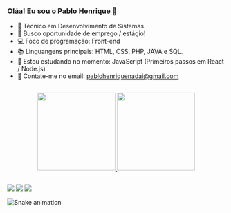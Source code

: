 ### Oláa! Eu sou o Pablo Henrique 👋
- 🔭 Técnico em Desenvolvimento de Sistemas.
- 🍳 Busco oportunidade de emprego / estágio!
- 💻 Foco de programação: Front-end
- 📚 Linguangens principais: HTML, CSS, PHP, JAVA e SQL.
- 🌱 Estou estudando no momento: JavaScript (Primeiros passos em React / Node.js)
- 💬 Contate-me no email: pablohenriquenadai@gmail.com

##

<div align="center">
  <a href="https://github.com/PabloHenrique">
  <img height="180em" src="https://github-readme-stats.vercel.app/api?username=PabloHenrique&show_icons=true&theme=dark&include_all_commits=true&count_private=true"/>
  <img height="180em" src="https://github-readme-stats.vercel.app/api/top-langs/?username=PabloHenrique&layout=compact&langs_count=7&theme=dark"/>
</div>

##
  
<div>
  <a href = "mailto:pablohenriquenadai@gmail.com"><img src="https://img.shields.io/badge/-Gmail-%23333?style=for-the-badge&logo=gmail&logoColor=white" target="_blank"></a>
  <a href="https://www.facebook.com/pablohenrique.nadai/" target="_blank"><img src="https://img.shields.io/badge/-LinkedIn-%230077B5?style=for-the-badge&logo=linkedin&logoColor=white" target="_blank"></a> 
  <a href="" target="_blank"><img src="https://img.shields.io/badge/Facebook-1877F2?style=for-the-badge&logo=facebook&logoColor=white" target="_blank"></a>

  ![Snake animation](https://github.com/PabloHenrique/PabloHenrique/blob/output/github-contribution-grid-snake.svg)
</div>

